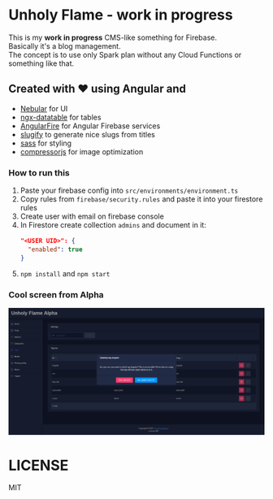 # Unholy Flame - work in progress

This is my **work in progress** CMS-like something for Firebase.  
Basically it's a blog management.  
The concept is to use only Spark plan without any Cloud Functions or something like that.  

## Created with ❤ using Angular and
* [Nebular](https://akveo.github.io/nebular/) for UI
* [ngx-datatable](https://swimlane.github.io/ngx-datatable/) for tables
* [AngularFire](https://github.com/angular/angularfire) for Angular Firebase services
* [slugify](https://github.com/simov/slugify) to generate nice slugs from titles
* [sass](https://sass-lang.com/) for styling
* [compressorjs](https://fengyuanchen.github.io/compressorjs/) for image optimization

### How to run this
1. Paste your firebase config into `src/environments/environment.ts`
2. Copy rules from `firebase/security.rules` and paste it into your firestore rules
3. Create user with email on firebase console
4. In Firestore create collection `admins` and document in it:
    ```json
    "<USER UID>": {
      "enabled": true
    }
    ```
5. `npm install` and `npm start`

### Cool screen from Alpha
![really cool screen](screens/screen1.png)

# LICENSE
MIT
